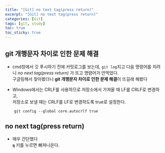 ```yaml
---
title: "[Git] no text tag(press return)"
excerpt: "[Git] no text tag(press return)"
categories: [Git]
tags: [git, study]
toc: true
toc_sticky: true
---
```


## git 개행문자 차이로 인한 문제 해결

+ cmd창에서 깃 푸시하기 전에 커밋로그를 보는데, `git log`치고 다음 명령어를 치려니 *no next tag(press return)* 가 뜨고 명령어가 안먹었다.  
구글링해서 찾아봤더니 **git 개행문자 차이로 인한 문제 해결**이 뜨길래 해봤다

+ Windows에서는 CRLF를 사용하므로 저장소에서 가져올 때 LF를 CRLF로 변경하고,  
저장소로 보낼 때는 CRLF를 LF로 변경하도록 true로 설정한다.

```
    git config --global core.autocrlf true
```  
 
## no next tag(press return)

+ 매우 간단했다  
**`q`** 키를 누르면 빠져나온다.